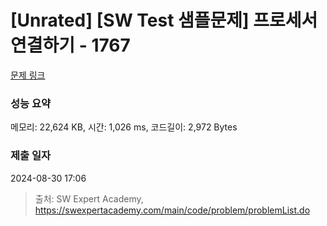 # [Unrated] [SW Test 샘플문제] 프로세서 연결하기 - 1767 

[문제 링크](https://swexpertacademy.com/main/code/problem/problemDetail.do?contestProbId=AV4suNtaXFEDFAUf) 

### 성능 요약

메모리: 22,624 KB, 시간: 1,026 ms, 코드길이: 2,972 Bytes

### 제출 일자

2024-08-30 17:06



> 출처: SW Expert Academy, https://swexpertacademy.com/main/code/problem/problemList.do